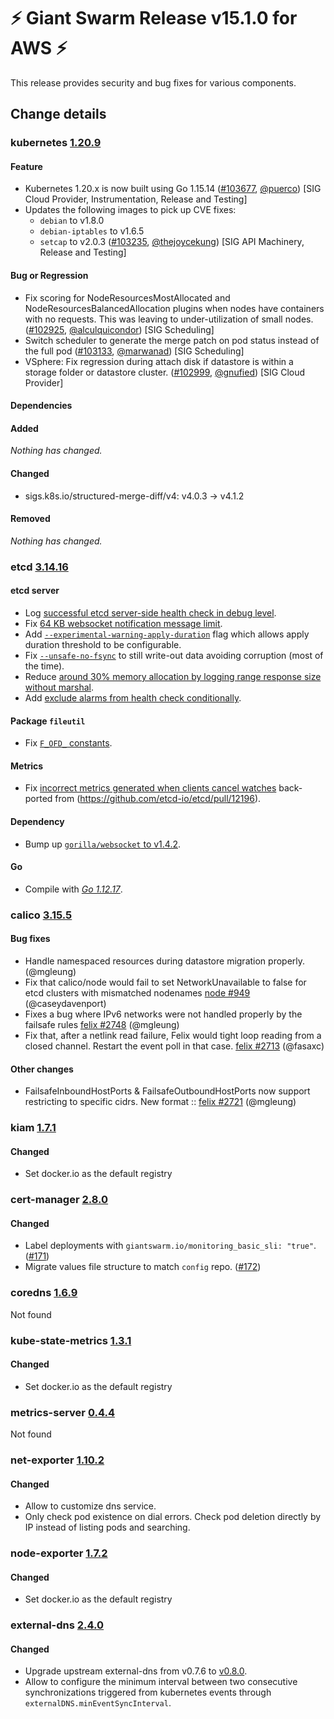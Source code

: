 # :zap: Giant Swarm Release v15.1.0 for AWS :zap:

This release provides security and bug fixes for various components.

## Change details


### kubernetes [1.20.9](https://github.com/kubernetes/kubernetes/releases/tag/v1.20.9)

#### Feature
- Kubernetes 1.20.x is now built using Go 1.15.14 ([#103677](https://github.com/kubernetes/kubernetes/pull/103677), [@puerco](https://github.com/puerco)) [SIG Cloud Provider, Instrumentation, Release and Testing]
- Updates the following images to pick up CVE fixes:
  - `debian` to v1.8.0
  - `debian-iptables` to v1.6.5
  - `setcap` to v2.0.3 ([#103235](https://github.com/kubernetes/kubernetes/pull/103235), [@thejoycekung](https://github.com/thejoycekung)) [SIG API Machinery, Release and Testing]
#### Bug or Regression
- Fix scoring for NodeResourcesMostAllocated and NodeResourcesBalancedAllocation plugins when nodes have containers with no requests. This was leaving to under-utilization of small nodes. ([#102925](https://github.com/kubernetes/kubernetes/pull/102925), [@alculquicondor](https://github.com/alculquicondor)) [SIG Scheduling]
- Switch scheduler to generate the merge patch on pod status instead of the full pod ([#103133](https://github.com/kubernetes/kubernetes/pull/103133), [@marwanad](https://github.com/marwanad)) [SIG Scheduling]
- VSphere: Fix regression during attach disk if datastore is within a storage folder or datastore cluster. ([#102999](https://github.com/kubernetes/kubernetes/pull/102999), [@gnufied](https://github.com/gnufied)) [SIG Cloud Provider]
#### Dependencies
#### Added
_Nothing has changed._
#### Changed
- sigs.k8s.io/structured-merge-diff/v4: v4.0.3 → v4.1.2
#### Removed
_Nothing has changed._




### etcd [3.14.16](https://github.com/etcd-io/etcd/releases/tag/v3.14.16)

#### etcd server
- Log [successful etcd server-side health check in debug level](https://github.com/etcd-io/etcd/pull/12677).
- Fix [64 KB websocket notification message limit](https://github.com/etcd-io/etcd/pull/12402).
- Add [`--experimental-warning-apply-duration`](https://github.com/etcd-io/etcd/pull/12448) flag which allows apply duration threshold to be configurable.
- Fix [`--unsafe-no-fsync`](https://github.com/etcd-io/etcd/pull/12751) to still write-out data avoiding corruption (most of the time).
- Reduce [around 30% memory allocation by logging range response size without marshal](https://github.com/etcd-io/etcd/pull/12871).
- Add [exclude alarms from health check conditionally](https://github.com/etcd-io/etcd/pull/12880).

#### Package `fileutil`
- Fix [`F_OFD_` constants](https://github.com/etcd-io/etcd/pull/12444).

#### Metrics
- Fix [incorrect metrics generated when clients cancel watches](https://github.com/etcd-io/etcd/pull/12803) back-ported from (https://github.com/etcd-io/etcd/pull/12196).

#### Dependency
- Bump up [`gorilla/websocket` to v1.4.2](https://github.com/etcd-io/etcd/pull/12645).

#### Go
- Compile with [*Go 1.12.17*](https://golang.org/doc/devel/release.html#go1.12).



### calico [3.15.5](https://github.com/projectcalico/calico/releases/tag/v3.15.5)

#### Bug fixes
 - Handle namespaced resources during datastore migration properly. (@mgleung)
 - Fix that calico/node would fail to set NetworkUnavailable to false for etcd clusters with mismatched nodenames [node #949](https://github.com/projectcalico/node/pull/949) (@caseydavenport)
 - Fixes a bug where IPv6 networks were not handled properly by the failsafe rules [felix #2748](https://github.com/projectcalico/felix/pull/2748) (@mgleung)
 - Fix that, after a netlink read failure, Felix would tight loop reading from a closed channel.  Restart the event poll in that case. [felix #2713](https://github.com/projectcalico/felix/pull/2713) (@fasaxc)

#### Other changes
 - FailsafeInboundHostPorts & FailsafeOutboundHostPorts now support restricting to specific cidrs. New format <protocol>:<net>:<port> [felix #2721](https://github.com/projectcalico/felix/pull/2721) (@mgleung)



### kiam [1.7.1](https://github.com/giantswarm/kiam-app/releases/tag/v1.7.1)

#### Changed
- Set docker.io as the default registry



### cert-manager [2.8.0](https://github.com/giantswarm/cert-manager-app/releases/tag/v2.8.0)

#### Changed
- Label deployments with `giantswarm.io/monitoring_basic_sli: "true"`. ([#171](https://github.com/giantswarm/cert-manager-app/pull/171))
- Migrate values file structure to match `config` repo. ([#172](https://github.com/giantswarm/cert-manager-app/pull/172))



### coredns [1.6.9](https://github.com/giantswarm/coredns-app/releases/tag/v1.6.9)

Not found


### kube-state-metrics [1.3.1](https://github.com/giantswarm/kube-state-metrics-app/releases/tag/v1.3.1)

#### Changed
- Set docker.io as the default registry



### metrics-server [0.4.4](https://github.com/giantswarm/metrics-server-app/releases/tag/v0.4.4)

Not found


### net-exporter [1.10.2](https://github.com/giantswarm/net-exporter/releases/tag/v1.10.2)

#### Changed
- Allow to customize dns service.
- Only check pod existence on dial errors. Check pod deletion directly by IP instead of listing pods and searching.



### node-exporter [1.7.2](https://github.com/giantswarm/node-exporter-app/releases/tag/v1.7.2)

#### Changed
- Set docker.io as the default registry



### external-dns [2.4.0](https://github.com/giantswarm/external-dns-app/releases/tag/v2.4.0)

#### Changed
- Upgrade upstream external-dns from v0.7.6 to [v0.8.0](https://github.com/kubernetes-sigs/external-dns/releases/tag/v0.8.0).
- Allow to configure the minimum interval between two consecutive synchronizations triggered from kubernetes events through `externalDNS.minEventSyncInterval`.




